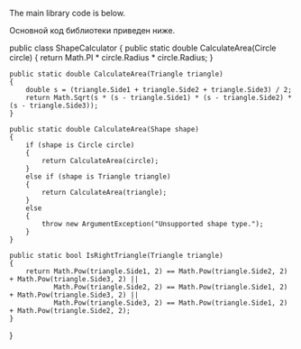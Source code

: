 The main library code is below.

Основной код библиотеки приведен ниже.

public class ShapeCalculator
{
    public static double CalculateArea(Circle circle)
    {
        return Math.PI * circle.Radius * circle.Radius;
    }

    public static double CalculateArea(Triangle triangle)
    {            
        double s = (triangle.Side1 + triangle.Side2 + triangle.Side3) / 2;
        return Math.Sqrt(s * (s - triangle.Side1) * (s - triangle.Side2) * (s - triangle.Side3));
    }

    public static double CalculateArea(Shape shape)
    {
        if (shape is Circle circle)
        {
            return CalculateArea(circle);
        }
        else if (shape is Triangle triangle)
        {
            return CalculateArea(triangle);
        }
        else
        {
            throw new ArgumentException("Unsupported shape type.");
        }
    }

    public static bool IsRightTriangle(Triangle triangle)
    {            
        return Math.Pow(triangle.Side1, 2) == Math.Pow(triangle.Side2, 2) + Math.Pow(triangle.Side3, 2) ||
               Math.Pow(triangle.Side2, 2) == Math.Pow(triangle.Side1, 2) + Math.Pow(triangle.Side3, 2) ||
               Math.Pow(triangle.Side3, 2) == Math.Pow(triangle.Side1, 2) + Math.Pow(triangle.Side2, 2);
    }
}
